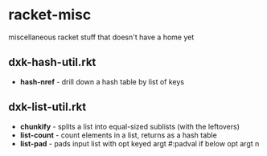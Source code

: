# racket-misc
miscellaneous racket stuff that doesn't have a home yet


## dxk-hash-util.rkt
- **hash-nref** - drill down a hash table by list of keys

## dxk-list-util.rkt
- **chunkify** - splits a list into equal-sized sublists (with the leftovers)
- **list-count** - count elements in a list, returns as a hash table
- **list-pad** - pads input list with opt keyed argt #:padval if below opt argt n
